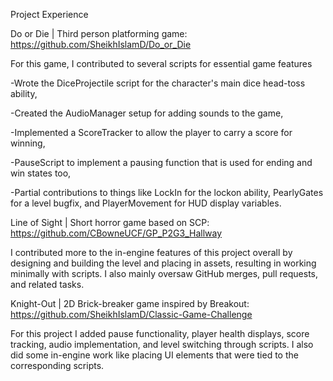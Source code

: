 Project Experience

 Do or Die | Third person platforming game: https://github.com/SheikhIslamD/Do_or_Die
 
For this game, I contributed to several scripts for essential game features

-Wrote the DiceProjectile script for the character's main dice head-toss ability, 

-Created the AudioManager setup for adding sounds to the game, 

-Implemented a ScoreTracker to allow the player to carry a score for winning, 

-PauseScript to implement a pausing function that is used for ending and win states too, 

-Partial contributions to things like LockIn for the lockon ability, PearlyGates for a level bugfix, and PlayerMovement for HUD display variables.


 Line of Sight | Short horror game based on SCP: https://github.com/CBowneUCF/GP_P2G3_Hallway
 
I contributed more to the in-engine features of this project overall by designing and building the level and placing in assets, resulting in working minimally with scripts. I also mainly oversaw GitHub merges, pull requests, and related tasks.


 Knight-Out | 2D Brick-breaker game inspired by Breakout: https://github.com/SheikhIslamD/Classic-Game-Challenge
 
For this project I added pause functionality, player health displays, score tracking, audio implementation, and level switching through scripts. I also did some in-engine work like placing UI elements that were tied to the corresponding scripts.
